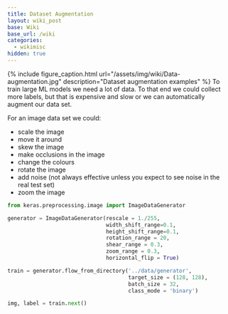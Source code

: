```yaml
---
title: Dataset Augmentation
layout: wiki_post
base: Wiki
base_url: /wiki
categories:
  - wikimisc
hidden: true
---
```


{% include figure_caption.html url="/assets/img/wiki/Data-augmentation.jpg" description="Dataset augmentation examples" %} To train large ML models we need a lot of data. To that end we could collect more labels, but that is expensive and slow or we can automatically augment our data set.

For an image data set we could:

-   scale the image
-   move it around
-   skew the image
-   make occlusions in the image
-   change the colours
-   rotate the image
-   add noise (not always effective unless you expect to see noise in the real test set)
-   zoom the image

``` python
from keras.preprocessing.image import ImageDataGenerator

generator = ImageDataGenerator(rescale = 1./255,
                               width_shift_range=0.1,
                               height_shift_range=0.1,
                               rotation_range = 20,
                               shear_range = 0.3,
                               zoom_range = 0.3,
                               horizontal_flip = True)

train = generator.flow_from_directory('../data/generator',
                                      target_size = (128, 128),
                                      batch_size = 32,
                                      class_mode = 'binary')

img, label = train.next()
```
